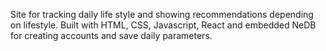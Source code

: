 Site for tracking daily life style and showing recommendations depending on lifestyle. Built with HTML, CSS, Javascript, React and embedded NeDB for creating accounts and save daily parameters.
